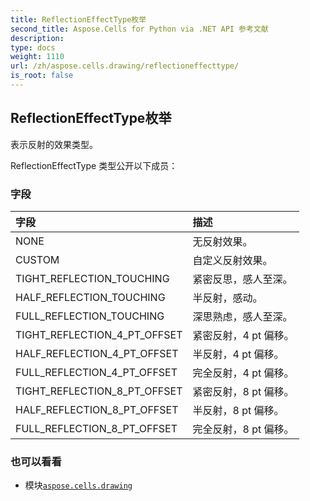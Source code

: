 ```yaml
---
title: ReflectionEffectType枚举
second_title: Aspose.Cells for Python via .NET API 参考文献
description:
type: docs
weight: 1110
url: /zh/aspose.cells.drawing/reflectioneffecttype/
is_root: false
---
```

## ReflectionEffectType枚举
表示反射的效果类型。



ReflectionEffectType 类型公开以下成员：

### 字段
|字段|描述|
| :- | :- |
| NONE |无反射效果。|
| CUSTOM |自定义反射效果。|
| TIGHT_REFLECTION_TOUCHING |紧密反思，感人至深。|
| HALF_REFLECTION_TOUCHING |半反射，感动。|
| FULL_REFLECTION_TOUCHING |深思熟虑，感人至深。|
| TIGHT_REFLECTION_4_PT_OFFSET |紧密反射，4 pt 偏移。|
| HALF_REFLECTION_4_PT_OFFSET |半反射，4 pt 偏移。|
| FULL_REFLECTION_4_PT_OFFSET |完全反射，4 pt 偏移。|
| TIGHT_REFLECTION_8_PT_OFFSET |紧密反射，8 pt 偏移。|
| HALF_REFLECTION_8_PT_OFFSET |半反射，8 pt 偏移。|
| FULL_REFLECTION_8_PT_OFFSET |完全反射，8 pt 偏移。|



### 也可以看看
* 模块[`aspose.cells.drawing`](..)
